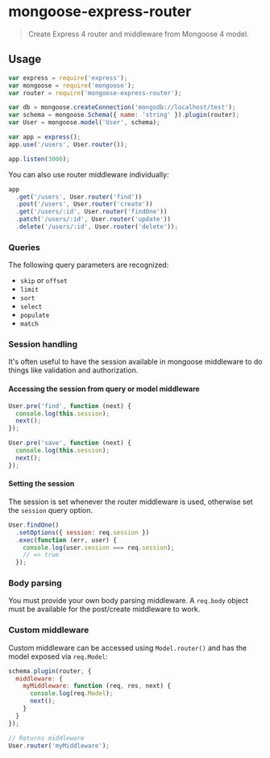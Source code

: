 # mongoose-express-router

> Create Express 4 router and middleware from Mongoose 4 model.

## Usage

```javascript
var express = require('express');
var mongoose = require('mongoose');
var router = require('mongoose-express-router');

var db = mongoose.createConnection('mongodb://localhost/test');
var schema = mongoose.Schema({ name: 'string' }).plugin(router);
var User = mongoose.model('User', schema);

var app = express();
app.use('/users', User.router());

app.listen(3000);
```

You can also use router middleware individually:

```javascript
app
  .get('/users', User.router('find'))
  .post('/users', User.router('create'))
  .get('/users/:id', User.router('findOne'))
  .patch('/users/:id', User.router('update'))
  .delete('/users/:id', User.router('delete'));
```

### Queries

The following query parameters are recognized:

- `skip` or `offset`
- `limit`
- `sort`
- `select`
- `populate`
- `match`

### Session handling

It's often useful to have the session available in mongoose middleware to do
things like validation and authorization.

#### Accessing the session from query or model middleware

```javascript
User.pre('find', function (next) {
  console.log(this.session);
  next();
});
```

```javascript
User.pre('save', function (next) {
  console.log(this.session);
  next();
});
```

#### Setting the session

The session is set whenever the router middleware is used, otherwise set the
`session` query option.

```javascript
User.findOne()
  .setOptions({ session: req.session })
  .exec(function (err, user) {
    console.log(user.session === req.session);
    // => true
  });
```

### Body parsing

You must provide your own body parsing middleware. A `req.body` object must be
available for the post/create middleware to work.

### Custom middleware

Custom middleware can be accessed using `Model.router()` and has the model
exposed via `req.Model`:

```javascript
schema.plugin(router, {
  middleware: {
    myMiddleware: function (req, res, next) {
      console.log(req.Model);
      next();
    }
  }
});

// Returns middleware
User.router('myMiddleware');
```
